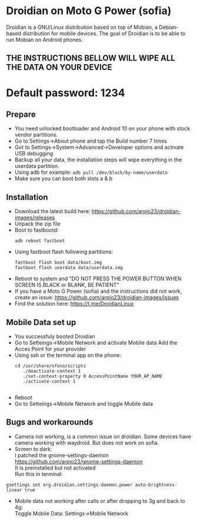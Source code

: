 Droidian on Moto G Power (sofia)
========

Droidian is a GNU/Linux distribution based on top of Mobian, a Debian-based distribution for mobile devices. The goal of Droidian is to be able to run Mobian on Android phones.

## THE INSTRUCTIONS BELLOW WILL WIPE ALL THE DATA ON YOUR DEVICE

# Default password: 1234

## Prepare

 * You need unlocked bootloader and Android 10 on your phone with stock vendor partitions.
 * Go to Settings->About phone and tap the Build number 7 times
 * Got to Settings->System->Advanced->Developer options and activate USB debugging
 * Backup all your data, the installation steps will wipe everything in the userdata partition.
 * Using adb for example: `adb pull /dev/block/by-name/userdata`
 * Make sure you can boot both slots a & b

## Installation
 * Download the latest build here: https://github.com/arpio23/droidian-images/releases
 * Unpack the zip file
 * Boot to fastbootd:
   <pre><code>adb reboot fastboot</code></pre>
 * Using fastboot flash following partitions:
    <pre><code>fastboot flash boot data/boot.img
   fastboot flash userdata data/userdata.img</code></pre>
 * Reboot to system and "DO NOT PRESS THE POWER BUTTON WHEN SCREEN IS BLACK or BLANK, BE PATIENT"
 * If you have a Moto G Power (sofia) and the instructions did not work, create an issue: https://github.com/arpio23/droidian-images/issues
 * Find the solution here: https://t.me/DroidianLinux

## Mobile Data set up
 * You successfuly booted Droidian
 * Go to Setteings->Mobile Network and activate Mobile data
      Add the Acces Point for your provider
 * Using ssh or the terminal app on the phone:
      <pre><code>cd /usr/share/ofono/scripts
      ./deactivate-context 1
      ./set-context-property 0 AccessPointName YOUR_AP_NAME
      ./activate-context 1
      </code></pre>
* Reboot
* Go to Setteings->Mobile Network and toggle Mobile data

## Bugs and workarounds
* Camera not working, is a common issue on droidian. Some devices have camera working with waydroid. But does not work on sofia.
* Screen to dark: <br />
   I patched the gnome-settings-daemon https://github.com/arpio23/gnome-settings-daemon <br />
   It is preinstalled but not activated <br />
   Run this in terminal: <br />
<pre><code>gsettings set org.droidian.settings-daemon.power auto-brightness-linear true
</code></pre>
* Mobile data not working after calls or after dropping to 3g and back to 4g: <br />
   Toggle Mobile Data: Settings->Mobile Network

